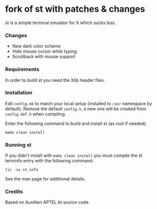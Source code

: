 # fork of st with patches & changes

st is a simple terminal emulator for X which sucks less.

### Changes

- New dark color scheme
- Hide mouse cursor while typing
- Scrollback with mouse support

### Requirements

In order to build st you need the Xlib header files.


### Installation

Edit `config.mk` to match your local setup (installed to `/usr` namespace by default).
Remove the default `config.h`, a new one will be created from `config.def.h` when compiling.

Enter the following command to build and install st (as root if needed).
```
make clean install
```


### Running st

If you didn't install with `make clean install` you must compile the st terminfo entry
with the following command:
```
tic -sx st.info
```

See the man page for additional details.


### Credits

Based on Aurélien APTEL <aurelien dot aptel at gmail dot com> bt source code.
